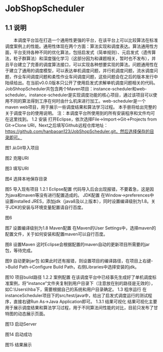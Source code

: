 # JobShopScheduler
## 1.1 说明
&emsp;&emsp;本调度平台旨在打造一个通用性更强的平台，在该平台上可以比较算法在标准调度案例上的性能。通用性体现在两个方面：算法实现和调度表达。算法通用性方面，平台支持各种不同的优化算法，包括启发式（简单规则）、元启发式（遗传算法，粒子群算法）和深度强化学习（这部分因为和课题相关，暂时也不发布），并且平台建立了完善的调度算法接口，可以实现各种想要实现的算法。问题通用性在于建立了通用的调度模型，可以表达单机调度问题，并行机调度问题，流水调度问题，作业车间调度问题和柔性作业车间调度问题，这些问题会在之后的版本发行中陆续给出。在当前v0.0.0版本只公开了使用启发式求解单机调度问题相关的代码。
JobShhopScheduler共包含两个Maven项目：instance-scheduler和web-scheduler。instance-scheduler是实现调度功能的核心项目，通过该项目可以使用不同的算法得到工序在何时由什么机床进行加工。web-scheduler是一个maven web项目，用于展示一些调度结果和算法学习过程。
本手册将给出完整的关于调度平台的使用说明。
注：本调度平台所使用到的所有安装程序和文件均可在这里找到。
1.2 安装
打开Eclipse，依次选择File->Import->Git->Projects from Git->Clone URI，Next之后填写Github远程仓库地址：https://github.com/hanbaoan123/JobShopScheduler.git，然后选择保存的目录即可。
 
图1 从Git导入项目
 
图2 克隆URI
 
图3 填写URI
 
图4 选择本地保存目录
 
图5 导入现有项目
1.2.1 Eclipse配置
代码导入后会出现报错，不要着急，这是因为java和maven等没有进行配置造成的。
JDK配置
在Window->preferences中设置installed JRES，添加jdk（java8及以上版本），同时设置编译级别为1.8。关于JDK的安装与环境变量配置请自行百度。
 
图6 
 
图7 设置编译级别为1.8
Maven配置
在Maven的User Settings中，选择maven的配置文件，关于如何安装和配置maven可以自行百度。
 
图8 设置Maven
这时Eclipse会根据配置的maven自动的更新项目所需要的jar包，等待完成。
 
图9 自动更新jar包
如果此时还有报错，则设置项目的编译路径，在项目上右键->Build Path->Configure Build Path，右侧Libraries中选择安装的jdk。
 
图10 项目build路径
1.2.2 案例配置
在该调度平台中已经事先生成好了单机调度标准案例，将“instance”文件夹复制到用户目录下（注意放在别的路径是无效的），如C:\Users\hba下，需要根据自己的系统和用户目录确定。
1.3 程序运行
在instanceScheduler项目下的src/test/java中，给出了启发式调度运行的测试程序，直接右键Run As->Java Application即可。
1.3.1 结果可视化
结果可视化主要用于展示调度结果和算法学习过程，用于不同算法间性能的对比，目前只发布了甘特图的动态展示页面。
 
图13 启动Server
 
图14 启动成功
 
图15 结果展示
